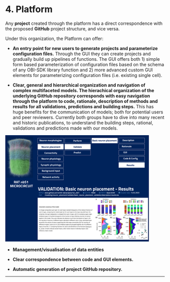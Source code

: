 # 4. Platform

Any **project** created through the platform has a direct correspondence with the proposed **GitHub** project structure, and vice versa. 

Under this organization, the Platform can offer:

- **An entry point for new users to generate projects and parameterize configuration files.** Through the GUI they can create projects and gradually build up pipelines of functions. The GUI offers both 1) simple form based parameterization of configuration files based on the schema of any OBI-SDK library function and 2) more advanced custom GUI elements for parameterizing configuration files (i.e. existing single cell).

- **Clear, general and hierarchical organization and navigation of complex multifaceted models. The hierachical organization of the underlying GitHub repository corresponds with easy navigation through the platform to code, rationale, description of methods and results for all validations, predictions and building steps.** This has huge benefits for the communication of models; both for potential users and peer reviewers. Currently both groups have to dive into many recent and historic publications, to understand the building steps, rational, validations and predictions made with our models.

<img src="explanatory_images/platform.png" alt="platform" width="90%">


- **Management/visualisation of data entities**

- **Clear correspondence between code and GUI elements.**

- **Automatic generation of project GitHub repository.**

---